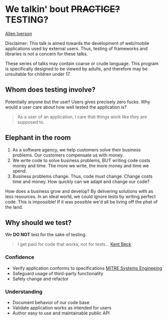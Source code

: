 # We talkin' bout ~~PRACTICE?~~ TESTING?

[Allen Iverson](https://media.giphy.com/media/3oEjI105rmEC22CJFK/giphy.gif)

Disclaimer: This talk is aimed towards the development of web/mobile
applications used by external users. Thus, testing of frameworks and
libraries is not a concern for these talks.

These series of talks may contain coarse or crude language. This program
is specifically designed to be viewed by adults, and therefore may be
unsuitable for children under 17.

## Whom does testing involve?

Potentially anyone but the user! Users gives precisely zero
fucks. Why would a user care about how well tested the application is?

> As a user of an application, I care that things work like they are
> supposed to.

## Elephant in the room

1. As a software agency, we help customers solve their business
   problems. Our customers compensate us with money.
2. We write code to solve business problems, BUT writing code costs
   money and time. The more we write, the more money and time we spend.
3. Business problems change. Thus, code must change. Change costs time
   and money. How quickly can we adapt and change our code?

How does a business grow and develop? By delivering solutions
with as less resources. In an ideal world, we could ignore tests
by writing perfect code. This is impossible! If it was possible
we'd all be living off the phat of the land.

## Why should we test?

We **DO NOT** test for the sake of testing.

> I get paid for code that works, not for tests...
[Kent Beck](https://stackoverflow.com/questions/153234/how-deep-are-your-unit-tests/153565#153565)

### Confidence

* Verify application conforms to specifications
  [MITRE Systems Engineeing](https://www.mitre.org/publications/systems-engineering-guide/se-lifecycle-building-blocks/test-and-evaluation/verification-and-validation)
* Safeguard usage of third-party functionality
* Safely change and refactor

### Understanding

* Document behavior of our code base
* Validate application works as intended for users
* Author easy to use and maintainable public API
